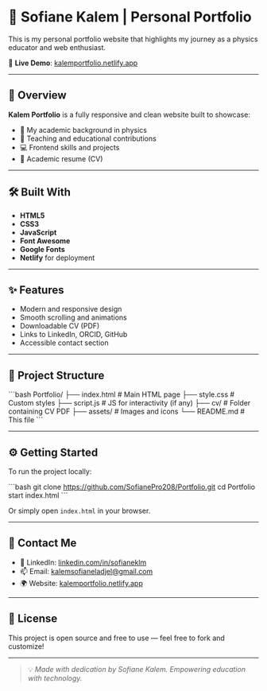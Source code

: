 
# 🌟 Sofiane Kalem | Personal Portfolio

This is my personal portfolio website that highlights my journey as a physics educator and web enthusiast.

🚀 **Live Demo**: [kalemportfolio.netlify.app](https://kalemportfolio.netlify.app)

---

## 📌 Overview

**Kalem Portfolio** is a fully responsive and clean website built to showcase:

- 🧠 My academic background in physics
- 🧪 Teaching and educational contributions
- 💻 Frontend skills and projects
- 📄 Academic resume (CV)

---

## 🛠 Built With

- **HTML5**
- **CSS3**
- **JavaScript**
- **Font Awesome**
- **Google Fonts**
- **Netlify** for deployment

---

## ✨ Features

- Modern and responsive design
- Smooth scrolling and animations
- Downloadable CV (PDF)
- Links to LinkedIn, ORCID, GitHub
- Accessible contact section

---

## 📁 Project Structure

\`\`\`bash
Portfolio/
├── index.html          # Main HTML page
├── style.css           # Custom styles
├── script.js           # JS for interactivity (if any)
├── cv/                 # Folder containing CV PDF
├── assets/             # Images and icons
└── README.md           # This file
\`\`\`

---



## ⚙️ Getting Started

To run the project locally:

\`\`\`bash
git clone https://github.com/SofianePro208/Portfolio.git
cd Portfolio
start index.html
\`\`\`

Or simply open `index.html` in your browser.

---

## 🔗 Contact Me

- 💼 LinkedIn: [linkedin.com/in/sofianeklm](https://linkedin.com/in/sofianeklm)
- 📫 Email: kalemsofianeladjel@gmail.com
- 🌍 Website: [kalemportfolio.netlify.app](https://kalemportfolio.netlify.app)

---

## 📌 License

This project is open source and free to use — feel free to fork and customize!

---

> 💡 *Made with dedication by Sofiane Kalem. Empowering education with technology.*
